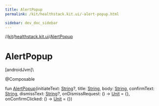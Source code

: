 ```yaml
---
title: AlertPopup
permalink: /kit/healthstack.kit.ui/-alert-popup.html

sidebar: dev_doc_sidebar
---
```

//[kit](../../kit.html)/[healthstack.kit.ui](index.html)/[AlertPopup](-alert-popup.html)



# AlertPopup



[androidJvm]\




@Composable



fun [AlertPopup](-alert-popup.html)(initiateText: [String](https://kotlinlang.org/api/latest/jvm/stdlib/kotlin/-string/index.html)?, title: [String](https://kotlinlang.org/api/latest/jvm/stdlib/kotlin/-string/index.html), body: [String](https://kotlinlang.org/api/latest/jvm/stdlib/kotlin/-string/index.html), confirmText: [String](https://kotlinlang.org/api/latest/jvm/stdlib/kotlin/-string/index.html), dismissText: [String](https://kotlinlang.org/api/latest/jvm/stdlib/kotlin/-string/index.html)?, onDismissRequest: () -&gt; [Unit](https://kotlinlang.org/api/latest/jvm/stdlib/kotlin/-unit/index.html) = {}, onConfirmClicked: () -&gt; [Unit](https://kotlinlang.org/api/latest/jvm/stdlib/kotlin/-unit/index.html) = {})




